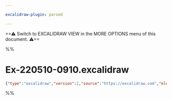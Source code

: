 ```yaml
---

excalidraw-plugin: parsed

---
```

==⚠  Switch to EXCALIDRAW VIEW in the MORE OPTIONS menu of this document. ⚠==


%%
# Ex-220510-0910.excalidraw
```json
{"type":"excalidraw","version":2,"source":"https://excalidraw.com","elements":[],"appState":{"gridSize":null,"viewBackgroundColor":"#ffffff"}}
```
%%